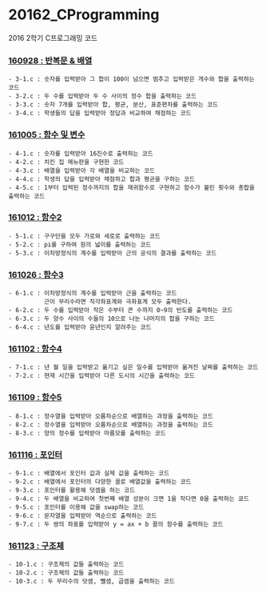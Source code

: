 # 20162_CProgramming
2016 2학기 C프로그래밍 코드


### [160928 : 반복문 & 배열](https://github.com/bh2980/20162_CProgramming/tree/main/160928)
```
- 3-1.c : 숫자를 입력받아 그 합이 100이 넘으면 멈추고 입력받은 개수와 합을 출력하는 코드
- 3-2.c : 두 수를 입력받아 두 수 사이의 정수 합을 출력하는 코드
- 3-3.c : 숫자 7개를 입력받아 합, 평균, 분산, 표준편차를 출력하는 코드
- 3-4.c : 학생들의 답을 입력받아 정답과 비교하여 채점하는 코드
```

### [161005 : 함수 및 변수](https://github.com/bh2980/20162_CProgramming/tree/main/161005)
```
- 4-1.c : 숫자를 입력받아 16진수로 출력하는 코드
- 4-2.c : 치킨 집 메뉴판을 구현한 코드
- 4-3.c : 배열을 입력받아 각 배열을 비교하는 코드
- 4-4.c : 학생의 답을 입력받아 채점하고 합과 평균을 구하는 코드
- 4-5.c : 1부터 입력된 정수까지의 합을 재귀함수로 구현하고 함수가 불린 횟수와 총합을 출력하는 코드
```

### [161012 : 함수2](https://github.com/bh2980/20162_CProgramming/tree/main/161012)
```
- 5-1.c : 구구단을 모두 가로와 세로로 출력하는 코드
- 5-2.c : pi를 구하여 원의 넓이를 출력하는 코드
- 5-3.c : 이차방정식의 계수를 입력받아 근의 공식의 결과를 출력하는 코드
```

### [161026 : 함수3](https://github.com/bh2980/20162_CProgramming/tree/main/161102)
```
- 6-1.c : 이차방정식의 계수를 입력받아 근을 출력하는 코드
          근이 무리수라면 직각좌표계와 극좌표계 모두 출력한다.
- 6-2.c : 두 수를 입력받아 작은 수부터 큰 수까지 0~9의 빈도를 출력하는 코드
- 6-3.c : 두 양수 사이의 수들의 10으로 나눈 나머지의 합을 구하는 코드
- 6-4.c : 년도를 입력받아 윤년인지 알려주는 코드
```

### [161102 : 함수4](https://github.com/bh2980/20162_CProgramming/tree/main/161102)
```
- 7-1.c : 년 월 일을 입력받고 옮기고 싶은 일수를 입력받아 옮겨진 날짜를 출력하는 코드
- 7-2.c : 현재 시간을 입력받아 다른 도시의 시간을 출력하는 코드
```

### [161109 : 함수5](https://github.com/bh2980/20162_CProgramming/tree/main/161109)
```
- 8-1.c : 정수열을 입력받아 오름차순으로 배열하는 과정을 출력하는 코드
- 8-2.c : 정수열을 입력받아 오름차순으로 배열하는 과정을 출력하는 코드
- 8-3.c : 양의 정수를 입력받아 마름모를 출력하는 코드
```

### [161116 : 포인터](https://github.com/bh2980/20162_CProgramming/tree/main/161116)
```
- 9-1.c : 배열에서 포인터 값과 실제 값을 출력하는 코드
- 9-2.c : 배열에서 포인터의 다양한 꼴로 배열값을 출력하는 코드
- 9-3.c : 포인터를 활용해 덧셈을 하는 코드
- 9-4.c : 두 배열을 비교하여 첫번째 배열 성분이 크면 1을 작다면 0을 출력하는 쿄드
- 9-5.c : 포인터를 이용해 값을 swap하는 코드
- 9-6.c : 문자열을 입력받아 역순으로 출력하는 코드
- 9-7.c : 두 쌍의 좌표를 입력받아 y = ax + b 꼴의 함수를 출력하는 코드
```

### [161123 : 구조체](https://github.com/bh2980/20162_CProgramming/tree/main/161123)
```
- 10-1.c : 구조체의 값들 출력하는 코드
- 10-2.c : 구조체의 값들 출력하는 코드
- 10-3.c : 두 무리수의 덧셈, 뺄셈, 곱셈을 출력하는 코드
```

